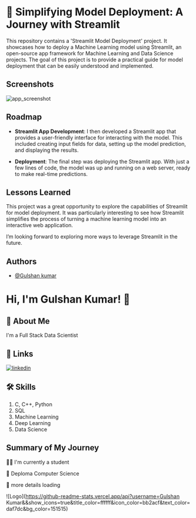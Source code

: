 
# 🚀 Simplifying Model Deployment: A Journey with Streamlit

This repository contains a 'Streamlit Model Deployment' project. It showcases how to deploy a Machine Learning model using Streamlit, an open-source app framework for Machine Learning and Data Science projects. The goal of this project is to provide a practical guide for model deployment that can be easily understood and implemented.



## Screenshots


![app_screenshot](https://github.com/bhaveshk22/Project---ModelDeployment_Streamlit/assets/141263853/1f54f921-60e5-4b40-9df7-7ed2357bd0bb)



## Roadmap

- **Streamlit App Development**: I then developed a Streamlit app that provides a user-friendly interface for interacting with the model. This included creating input fields for data, setting up the model prediction, and displaying the results.

- **Deployment**: The final step was deploying the Streamlit app. With just a few lines of code, the model was up and running on a web server, ready to make real-time predictions.


## Lessons Learned

This project was a great opportunity to explore the capabilities of Streamlit for model deployment. It was particularly interesting to see how Streamlit simplifies the process of turning a machine learning model into an interactive web application.

I’m looking forward to exploring more ways to leverage Streamlit in the future. 


## Authors

- [@Gulshan kumar](https://github.com/Gulshanray)


# Hi, I'm Gulshan Kumar! 👋


## 🚀 About Me
I'm a Full Stack Data Scientist


## 🔗 Links
[![linkedin](https://img.shields.io/badge/linkedin-0A66C2?style=for-the-badge&logo=linkedin&logoColor=white)]()


## 🛠 Skills
1. C, C++, Python
2. SQL
3. Machine Learning
4. Deep Learning
5. Data Science


## Summary of My Journey
👩‍💻 I'm currently a student

🧠 Deploma Computer Science

💬 more details loading

![Logo](https://github-readme-stats.vercel.app/api?username=Gulshan Kumar&&show_icons=true&title_color=ffffff&icon_color=bb2acf&text_color=daf7dc&bg_color=151515)

